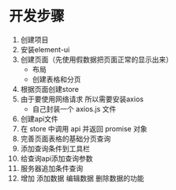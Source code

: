 # 开发步骤
1. 创建项目
2. 安装element-ui
3. 创建页面（先使用假数据把页面正常的显示出来）
    - 布局
    - 创建表格和分页
4. 根据页面创建store
5. 由于要使用网络请求 所以需要安装axios
    - 自己封装一个 axios.js 文件
6. 创建api文件
7. 在 store 中调用 api 并返回 promise 对象
8. 完善页面表格的基础分页查询
9. 添加查询条件到工具栏
10. 给查询api添加查询参数
11. 服务器追加条件查询
12. 增加 添加数据 编辑数据 删除数据的功能
